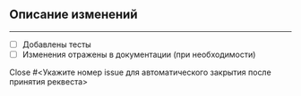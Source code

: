 <!-- Важно: Пожалуйста, перед созданием PR создайте проблему (issue) -->
<!-- Любые изменения необходимо описать и при необходимости обсудить, прежде чем продолжить. Невыполнение этого требования может привести к отклонению запроса на включение. -->

## Описание изменений

<!-- Разместите здесь краткое описание изменений -->

----

- [ ] Добавлены тесты
- [ ] Изменения отражены в документации (при необходимости)

Close #<Укажите номер issue для автоматического закрытия после принятия реквеста>
